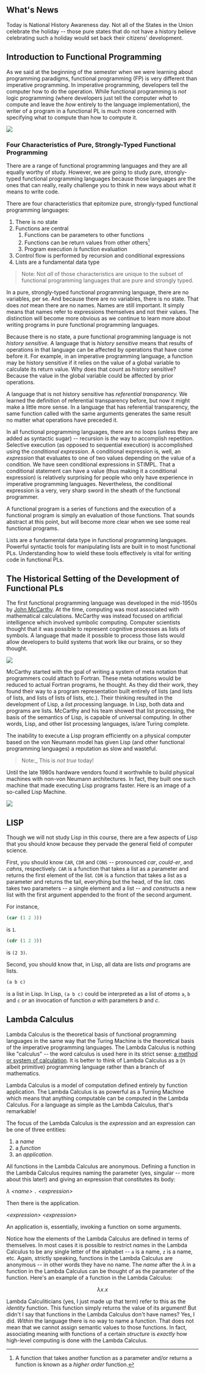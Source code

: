 ## What's News

Today is National History Awareness day. Not all of the States in the Union celebrate the holiday -- those pure states that do not have a history believe celebrating such a holiday would set back their citizens' development.

## Introduction to Functional Programming

As we said at the beginning of the semester when we were learning about programming paradigms, functional programming (FP) is very different than imperative programming. In imperative programming, developers tell the computer how to do the operation. While functional programming is _not_ logic programming (where developers just tell the computer _what_ to compute and leave the _how_ entirely to the language implementation), the writer of a program in a functional PL is much more concerned with specifying what to compute than how to compute it.

![](./graphics/Programming-Language-What-How-Continuum.png)

### Four Characteristics of Pure, Strongly-Typed Functional Programming

There are a range of functional programming languages and they are all equally worthy of study. However, we are going to study pure, strongly-typed functional programming languages because those languages are the ones that can really, really challenge you to think in new ways about what it means to write code.

There are four characteristics that epitomize pure, strongly-typed functional programming languages:

1.  There is no state
2.  Functions are central
    1.  Functions can be parameters to other functions
    2.  Functions can be return values from other others[^higher_order] 
    3.  Program execution _is_ function evaluation
3.  Control flow is performed by recursion and conditional expressions
4.  Lists are a fundamental data type

[^higher_order]: A function that takes another function as a parameter and/or returns a function is known as a _higher order_ function.

> Note: Not _all_ of those characteristics are unique to the subset of functional programming languages that are pure and strongly typed.

In a pure, strongly-typed functional programming language, there are no variables, per se. And because there are no variables, there is no state. That does _not_ mean there are no names. Names are still important. It simply means that names refer to expressions themselves and not their values. The distinction will become more obvious as we continue to learn more about writing programs in pure functional programming languages.

Because there is no state, a pure functional programming language is not _history sensitive._ A language that is _history sensitive_ means that results of operations in that language can be affected by operations that have come before it. For example, in an imperative programming language, a function may be history sensitive if it relies on the value of a global variable to calculate its return value. Why does that count as history sensitive? Because the value in the global variable could be affected by prior operations.

A language that is not history sensitive has _referential transparency._ We learned the definition of referential transparency before, but now it might make a little more sense. In a language that has referential transparency, the same function called with the same arguments generates the same result no matter what operations have preceded it.

In all functional programming languages, there are no loops (unless they are added as syntactic sugar) -- recursion is _the_ way to accomplish repetition. Selective execution (as opposed to sequential execution) is accomplished using the _conditional expression_. A conditional expression is, well, an _expression_ that evaluates to one of two values depending on the value of a condition. We have seen conditional expressions in STIMPL. That a conditional statement can have a value (thus making it a conditional expression) is relatively surprising for people who only have experience in imperative programming languages. Nevertheless, the conditional expression is a very, very sharp sword in the sheath of the functional programmer.

A functional program is a series of functions and the execution of a functional program is simply an evaluation of those functions. That sounds abstract at this point, but will become more clear when we see some real functional programs.

Lists are a fundamental data type in functional programming languages. Powerful syntactic tools for manipulating lists are built in to most functional PLs. Understanding how to wield these tools effectively is vital for writing code in functional PLs.

## The Historical Setting of the Development of Functional PLs

The first functional programming language was developed in the mid-1950s by [John McCarthy](https://en.wikipedia.org/wiki/John_McCarthy_(computer_scientist)). At the time, computing was most associated with mathematical calculations. McCarthy was instead focused on artificial intelligence which involved symbolic computing. Computer scientists thought that it was possible to represent cognitive processes as lists of symbols. A language that made it possible to process those lists would allow developers to build systems that work like our brains, or so they thought.

![](./graphics/johnmccarthy.jpg)

McCarthy started with the goal of writing a system of meta notation that programmers could attach to Fortran. These meta notations would be reduced to actual Fortran programs, he thought. As they did their work, they found their way to a program representation built entirely of lists (and lists of lists, and lists of lists of lists, etc.). Their thinking resulted in the development of Lisp, a *lis*t *p*rocessing language. In Lisp, both data and programs are lists. McCarthy and his team showed that list processing, the basis of the semantics of Lisp, is capable of universal computing. In other words, Lisp, and other list processing languages, is/are Turing complete.

The inability to execute a Lisp program efficiently on a physical computer based on the von Neumann model has given Lisp (and other functional programming languages) a reputation as slow and wasteful. 

> Note:_ This is _not true_ today!

Until the late 1980s hardware vendors found it worthwhile to build physical machines with non-von Neumann architectures. In fact, they built one such machine that made executing Lisp programs faster. Here is an image of a so-called Lisp Machine.

![](./graphics/LISP_machine.jpg)

## LISP

Though we will not study Lisp in this course, there are a few aspects of Lisp that you should know because they pervade the general field of computer science.

First, you should know `CAR`, `CDR` and `CONS` -- pronounced *car*, *could-er*, and *cahns*, respectively. `CAR` is a function that takes a list as a parameter and returns the first element of the list. `CDR` is a function that takes a list as a parameter and returns the tail, everything but the head, of the list. `CONS` takes two parameters -- a single element and a list -- and *cons*tructs a new list with the first argument appended to the front of the second argument.

For instance,

```lisp
(car (1 2 3))  
```

is `1`.

```lisp
(cdr (1 2 3))
```

is `(2 3)`.  

Second, you should know that, in Lisp, all data are lists _and_ programs are lists.

```lisp
(a b c)
```

is a list in Lisp. In Lisp, `(a b c)` could be interpreted as a list of _atoms_ `a`, `b` and `c` _or_ an invocation of function _a_ with parameters _b_ and _c_. ​

## Lambda Calculus

Lambda Calculus is the theoretical basis of functional programming languages in the same way that the Turing Machine is the theoretical basis of the imperative programming languages. The Lambda Calculus is nothing like "calculus" -- the word calculus is used here in its strict sense: [a method or system of calculation](https://en.wikipedia.org/wiki/Calculus_(disambiguation)). It is better to think of Lambda Calculus as a (n albeit primitive) programming language rather than a branch of mathematics.

Lambda Calculus is a model of computation defined entirely by function application. The Lambda Calculus is as powerful as a Turning Machine which means that anything computable can be computed in the Lambda Calculus. For a language as simple as the Lambda Calculus, that's remarkable!

The focus of the Lambda Calculus is the _expression_ and an expression can be one of three entities:
1. a _name_
2. a _function_
3. an _application_.

All functions in the Lambda Calculus are anonymous. Defining a function in the Lambda Calculus requires naming the parameter (yes, singular -- more about this later!) and giving an expression that constitutes its body:

$\lambda$ *\<name\>* `.` *\<expression\>*

Then there is the application. 

*\<expression\>* *\<expression\>*

An application is, essentially, invoking a function on some arguments.

Notice how the elements of the Lambda Calculus are defined in terms of themselves. In most cases it is possible to restrict *name*s in the Lambda Calculus to be any single letter of the alphabet -- `a` is a name, `z` is a name, etc. Again, strictly speaking, functions in the Lambda Calculus are anonymous -- in other words they have no name. The _name_ after the $\lambda$ in a function in the Lambda Calculus can be thought of as the parameter of the function. Here's an example of a function in the Lambda Calculus:

$$
\lambda x . x
$$

Lambda Calculiticians (yes, I just made up that term) refer to this as the _identity_ function. This function simply returns the value of its argument! But didn't I say that functions in the Lambda Calculus don't have names? Yes, I did. _Within_ the language there is no way to name a function. That does not mean that we cannot assign semantic values to those functions. In fact, associating meaning with functions of a certain _structure_ is _exactly_ how high-level computing is done with the Lambda Calculus.